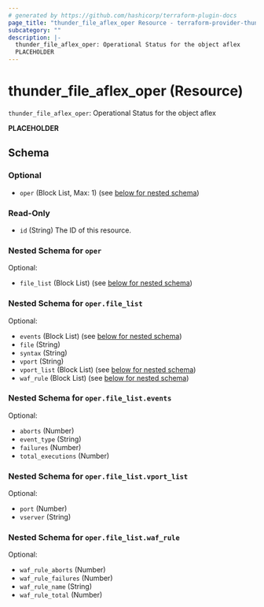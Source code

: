 ```yaml
---
# generated by https://github.com/hashicorp/terraform-plugin-docs
page_title: "thunder_file_aflex_oper Resource - terraform-provider-thunder"
subcategory: ""
description: |-
  thunder_file_aflex_oper: Operational Status for the object aflex
  PLACEHOLDER
---
```


# thunder_file_aflex_oper (Resource)

`thunder_file_aflex_oper`: Operational Status for the object aflex

__PLACEHOLDER__



<!-- schema generated by tfplugindocs -->
## Schema

### Optional

- `oper` (Block List, Max: 1) (see [below for nested schema](#nestedblock--oper))

### Read-Only

- `id` (String) The ID of this resource.

<a id="nestedblock--oper"></a>
### Nested Schema for `oper`

Optional:

- `file_list` (Block List) (see [below for nested schema](#nestedblock--oper--file_list))

<a id="nestedblock--oper--file_list"></a>
### Nested Schema for `oper.file_list`

Optional:

- `events` (Block List) (see [below for nested schema](#nestedblock--oper--file_list--events))
- `file` (String)
- `syntax` (String)
- `vport` (String)
- `vport_list` (Block List) (see [below for nested schema](#nestedblock--oper--file_list--vport_list))
- `waf_rule` (Block List) (see [below for nested schema](#nestedblock--oper--file_list--waf_rule))

<a id="nestedblock--oper--file_list--events"></a>
### Nested Schema for `oper.file_list.events`

Optional:

- `aborts` (Number)
- `event_type` (String)
- `failures` (Number)
- `total_executions` (Number)


<a id="nestedblock--oper--file_list--vport_list"></a>
### Nested Schema for `oper.file_list.vport_list`

Optional:

- `port` (Number)
- `vserver` (String)


<a id="nestedblock--oper--file_list--waf_rule"></a>
### Nested Schema for `oper.file_list.waf_rule`

Optional:

- `waf_rule_aborts` (Number)
- `waf_rule_failures` (Number)
- `waf_rule_name` (String)
- `waf_rule_total` (Number)


